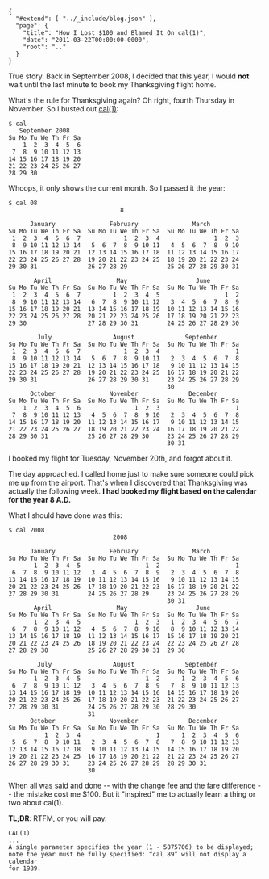 
    {
      "#extend": [ "../_include/blog.json" ],
      "page": {
        "title": "How I Lost $100 and Blamed It On cal(1)",
        "date": "2011-03-22T00:00:00-0000",
        "root": ".."
      }
    }

True story. Back in September 2008, I decided that this year, I would **not** wait until the last minute to book my Thanksgiving flight home.

What's the rule for Thanksgiving again? Oh right, fourth Thursday in November. So I busted out [cal(1)](http://www.freebsd.org/cgi/man.cgi?query=cal&apropos=0&sektion=0&manpath=FreeBSD+8.2-RELEASE&format=html):

    $ cal
       September 2008
    Su Mo Tu We Th Fr Sa
        1  2  3  4  5  6
     7  8  9 10 11 12 13
    14 15 16 17 18 19 20
    21 22 23 24 25 26 27
    28 29 30

Whoops, it only shows the current month. So I passed it the year:

    $ cal 08
                                   8

          January               February               March
    Su Mo Tu We Th Fr Sa  Su Mo Tu We Th Fr Sa  Su Mo Tu We Th Fr Sa
     1  2  3  4  5  6  7            1  2  3  4               1  2  3
     8  9 10 11 12 13 14   5  6  7  8  9 10 11   4  5  6  7  8  9 10
    15 16 17 18 19 20 21  12 13 14 15 16 17 18  11 12 13 14 15 16 17
    22 23 24 25 26 27 28  19 20 21 22 23 24 25  18 19 20 21 22 23 24
    29 30 31              26 27 28 29           25 26 27 28 29 30 31

           April                  May                   June
    Su Mo Tu We Th Fr Sa  Su Mo Tu We Th Fr Sa  Su Mo Tu We Th Fr Sa
     1  2  3  4  5  6  7         1  2  3  4  5                  1  2
     8  9 10 11 12 13 14   6  7  8  9 10 11 12   3  4  5  6  7  8  9
    15 16 17 18 19 20 21  13 14 15 16 17 18 19  10 11 12 13 14 15 16
    22 23 24 25 26 27 28  20 21 22 23 24 25 26  17 18 19 20 21 22 23
    29 30                 27 28 29 30 31        24 25 26 27 28 29 30

            July                 August              September
    Su Mo Tu We Th Fr Sa  Su Mo Tu We Th Fr Sa  Su Mo Tu We Th Fr Sa
     1  2  3  4  5  6  7            1  2  3  4                     1
     8  9 10 11 12 13 14   5  6  7  8  9 10 11   2  3  4  5  6  7  8
    15 16 17 18 19 20 21  12 13 14 15 16 17 18   9 10 11 12 13 14 15
    22 23 24 25 26 27 28  19 20 21 22 23 24 25  16 17 18 19 20 21 22
    29 30 31              26 27 28 29 30 31     23 24 25 26 27 28 29
                                                30
          October               November              December
    Su Mo Tu We Th Fr Sa  Su Mo Tu We Th Fr Sa  Su Mo Tu We Th Fr Sa
        1  2  3  4  5  6               1  2  3                     1
     7  8  9 10 11 12 13   4  5  6  7  8  9 10   2  3  4  5  6  7  8
    14 15 16 17 18 19 20  11 12 13 14 15 16 17   9 10 11 12 13 14 15
    21 22 23 24 25 26 27  18 19 20 21 22 23 24  16 17 18 19 20 21 22
    28 29 30 31           25 26 27 28 29 30     23 24 25 26 27 28 29
                                                30 31

I booked my flight for Tuesday, November 20th, and forgot about it.

The day approached. I called home just to make sure someone could pick me up from the airport. That's when I discovered that Thanksgiving was actually the following week. __I had booked my flight based on the calendar for the year 8 A.D.__

What I should have done was this:

    $ cal 2008
                                 2008

          January               February               March
    Su Mo Tu We Th Fr Sa  Su Mo Tu We Th Fr Sa  Su Mo Tu We Th Fr Sa
           1  2  3  4  5                  1  2                     1
     6  7  8  9 10 11 12   3  4  5  6  7  8  9   2  3  4  5  6  7  8
    13 14 15 16 17 18 19  10 11 12 13 14 15 16   9 10 11 12 13 14 15
    20 21 22 23 24 25 26  17 18 19 20 21 22 23  16 17 18 19 20 21 22
    27 28 29 30 31        24 25 26 27 28 29     23 24 25 26 27 28 29
                                                30 31
           April                  May                   June
    Su Mo Tu We Th Fr Sa  Su Mo Tu We Th Fr Sa  Su Mo Tu We Th Fr Sa
           1  2  3  4  5               1  2  3   1  2  3  4  5  6  7
     6  7  8  9 10 11 12   4  5  6  7  8  9 10   8  9 10 11 12 13 14
    13 14 15 16 17 18 19  11 12 13 14 15 16 17  15 16 17 18 19 20 21
    20 21 22 23 24 25 26  18 19 20 21 22 23 24  22 23 24 25 26 27 28
    27 28 29 30           25 26 27 28 29 30 31  29 30

            July                 August              September
    Su Mo Tu We Th Fr Sa  Su Mo Tu We Th Fr Sa  Su Mo Tu We Th Fr Sa
           1  2  3  4  5                  1  2      1  2  3  4  5  6
     6  7  8  9 10 11 12   3  4  5  6  7  8  9   7  8  9 10 11 12 13
    13 14 15 16 17 18 19  10 11 12 13 14 15 16  14 15 16 17 18 19 20
    20 21 22 23 24 25 26  17 18 19 20 21 22 23  21 22 23 24 25 26 27
    27 28 29 30 31        24 25 26 27 28 29 30  28 29 30
                          31
          October               November              December
    Su Mo Tu We Th Fr Sa  Su Mo Tu We Th Fr Sa  Su Mo Tu We Th Fr Sa
              1  2  3  4                     1      1  2  3  4  5  6
     5  6  7  8  9 10 11   2  3  4  5  6  7  8   7  8  9 10 11 12 13
    12 13 14 15 16 17 18   9 10 11 12 13 14 15  14 15 16 17 18 19 20
    19 20 21 22 23 24 25  16 17 18 19 20 21 22  21 22 23 24 25 26 27
    26 27 28 29 30 31     23 24 25 26 27 28 29  28 29 30 31
                          30

When all was said and done -- with the change fee and the fare difference -- the mistake cost me $100. But it "inspired" me to actually learn a thing or two about cal(1).

__TL;DR__: RTFM, or you will pay.

    CAL(1)
    ...
    A single parameter specifies the year (1 - 5875706) to be displayed; note the year must be fully specified: “cal 89” will not display a calendar
    for 1989.

